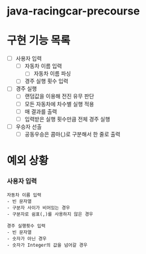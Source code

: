 # java-racingcar-precourse

# 구현 기능 목록

- [ ] 사용자 입력
    - [ ] 자동차 이름 입력
      - [ ] 자동차 이름 파싱
    - [ ] 경주 실행 횟수 입력
- [ ] 경주 실행
  - [ ] 랜덤값을 이용해 전진 유무 판단
  - [ ] 모든 자동차에 차수별 실행 적용
  - [ ] 매 결과를 출력
  - [ ] 입력받은 실행 횟수만큼 전체 경주 실행
- [ ] 우승자 선출
  - [ ] 공동우승은 콤마(,)로 구분해서 한 줄로 출력

# 예외 상황
### 사용자 입력
    자동차 이름 입력
    - 빈 문자열
    - 구분자 사이가 비어있는 경우
    - 구분자로 쉼표(,)를 사용하지 않은 경우

    경주 실행횟수 입력
    - 빈 문자열
    - 숫자가 아닌 경우
    - 숫자가 Integer의 값을 넘어갈 경우
